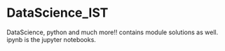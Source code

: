 # DataScience_IST
DataScience, python and much more!!
contains module solutions as well.
ipynb is the jupyter notebooks.
